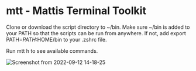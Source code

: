 # mtt - Mattis Terminal Toolkit

Clone or download the script directory to ~/bin.
Make sure ~/bin is added to your PATH so that the scripts can be run from anywhere.
If not, add export PATH=$PATH:$HOME/bin to your .zshrc file.  
  
Run mtt h to see available commands.

![Screenshot from 2022-09-12 14-18-25](https://user-images.githubusercontent.com/9746127/189651603-e07ce4ac-9501-43d9-bf41-c988183774b0.png)
